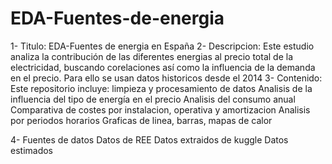 # EDA-Fuentes-de-energia
1- Titulo:
EDA-Fuentes de energia en España
2- Descripcion:
Este estudio analiza la contribución de las diferentes energias al precio total de la electricidad, buscando corelaciones así como la influencia de la demanda en el precio. Para ello se usan datos historicos desde el 2014
3- Contenido:
Este repositorio incluye:
    limpieza y procesamiento de datos 
    Analisis de la influencia del tipo de energía en el precio
    Analisis del consumo anual
    Comparativa de costes por instalacion, operativa y amortizacion
    Analisis por periodos horarios
    Graficas de linea, barras, mapas de calor

4- Fuentes de datos
Datos de REE
Datos extraidos de kuggle
Datos estimados
